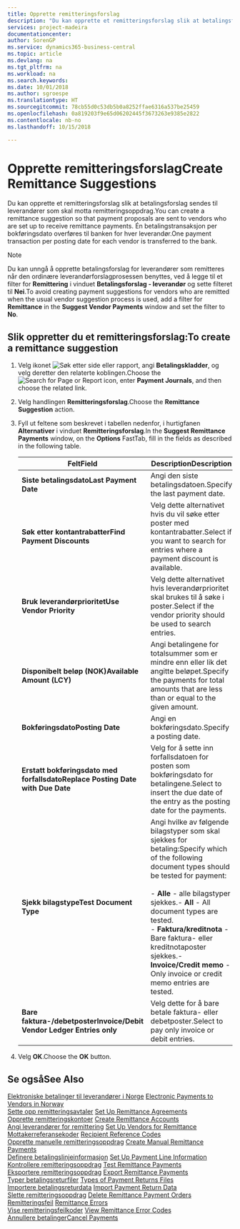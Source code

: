 ```yaml
---
title: Opprette remitteringsforslag
description: "Du kan opprette et remitteringsforslag slik at betalingsforslag sendes til leverandører som skal motta remitteringsoppdrag."
services: project-madeira
documentationcenter: 
author: SorenGP
ms.service: dynamics365-business-central
ms.topic: article
ms.devlang: na
ms.tgt_pltfrm: na
ms.workload: na
ms.search.keywords: 
ms.date: 10/01/2018
ms.author: sgroespe
ms.translationtype: HT
ms.sourcegitcommit: 78cb55d0c53db5b0a8252ffae6316a537be25459
ms.openlocfilehash: 0a819203f9e65d06202445f3673263e9385e2822
ms.contentlocale: nb-no
ms.lasthandoff: 10/15/2018

---
```

# <a name="create-remittance-suggestions"></a><span data-ttu-id="31232-103">Opprette remitteringsforslag</span><span class="sxs-lookup"><span data-stu-id="31232-103">Create Remittance Suggestions</span></span>
<span data-ttu-id="31232-104">Du kan opprette et remitteringsforslag slik at betalingsforslag sendes til leverandører som skal motta remitteringsoppdrag.</span><span class="sxs-lookup"><span data-stu-id="31232-104">You can create a remittance suggestion so that payment proposals are sent to vendors who are set up to receive remittance payments.</span></span> <span data-ttu-id="31232-105">Én betalingstransaksjon per bokføringsdato overføres til banken for hver leverandør.</span><span class="sxs-lookup"><span data-stu-id="31232-105">One payment transaction per posting date for each vendor is transferred to the bank.</span></span>  

> [!NOTE]  
>  <span data-ttu-id="31232-106">Du kan unngå å opprette betalingsforslag for leverandører som remitteres når den ordinære leverandørforslagprosessen benyttes, ved å legge til et filter for **Remittering** i vinduet **Betalingsforslag - leverandør** og sette filteret til **Nei**.</span><span class="sxs-lookup"><span data-stu-id="31232-106">To avoid creating payment suggestions for vendors who are remitted when the usual vendor suggestion process is used, add a filter for **Remittance** in the **Suggest Vendor Payments** window and set the filter to **No**.</span></span>  

## <a name="to-create-a-remittance-suggestion"></a><span data-ttu-id="31232-107">Slik oppretter du et remitteringsforslag:</span><span class="sxs-lookup"><span data-stu-id="31232-107">To create a remittance suggestion</span></span>  

1.  <span data-ttu-id="31232-108">Velg ikonet ![Søk etter side eller rapport](../../media/ui-search/search_small.png "Søk etter side eller rapport"), angi **Betalingskladder**, og velg deretter den relaterte koblingen.</span><span class="sxs-lookup"><span data-stu-id="31232-108">Choose the ![Search for Page or Report](../../media/ui-search/search_small.png "Search for Page or Report icon") icon, enter **Payment Journals**, and then choose the related link.</span></span>  
2.  <span data-ttu-id="31232-109">Velg handlingen **Remitteringsforslag**.</span><span class="sxs-lookup"><span data-stu-id="31232-109">Choose the **Remittance Suggestion** action.</span></span>  
3.  <span data-ttu-id="31232-110">Fyll ut feltene som beskrevet i tabellen nedenfor, i hurtigfanen **Alternativer** i vinduet **Remitteringsforslag**.</span><span class="sxs-lookup"><span data-stu-id="31232-110">In the **Suggest Remittance Payments** window, on the **Options** FastTab, fill in the fields as described in the following table.</span></span>  

    |<span data-ttu-id="31232-111">Felt</span><span class="sxs-lookup"><span data-stu-id="31232-111">Field</span></span>|<span data-ttu-id="31232-112">Description</span><span class="sxs-lookup"><span data-stu-id="31232-112">Description</span></span>|  
    |---------------------------------|---------------------------------------|  
    |<span data-ttu-id="31232-113">**Siste betalingsdato**</span><span class="sxs-lookup"><span data-stu-id="31232-113">**Last Payment Date**</span></span>|<span data-ttu-id="31232-114">Angi den siste betalingsdatoen.</span><span class="sxs-lookup"><span data-stu-id="31232-114">Specify the last payment date.</span></span>|  
    |<span data-ttu-id="31232-115">**Søk etter kontantrabatter**</span><span class="sxs-lookup"><span data-stu-id="31232-115">**Find Payment Discounts**</span></span>|<span data-ttu-id="31232-116">Velg dette alternativet hvis du vil søke etter poster med kontantrabatter.</span><span class="sxs-lookup"><span data-stu-id="31232-116">Select if you want to search for entries where a payment discount is available.</span></span>|  
    |<span data-ttu-id="31232-117">**Bruk leverandørprioritet**</span><span class="sxs-lookup"><span data-stu-id="31232-117">**Use Vendor Priority**</span></span>|<span data-ttu-id="31232-118">Velg dette alternativet hvis leverandørprioritet skal brukes til å søke i poster.</span><span class="sxs-lookup"><span data-stu-id="31232-118">Select if the vendor priority should be used to search entries.</span></span>|  
    |<span data-ttu-id="31232-119">**Disponibelt beløp (NOK)**</span><span class="sxs-lookup"><span data-stu-id="31232-119">**Available Amount (LCY)**</span></span>|<span data-ttu-id="31232-120">Angi betalingene for totalsummer som er mindre enn eller lik det angitte beløpet.</span><span class="sxs-lookup"><span data-stu-id="31232-120">Specify the payments for total amounts that are less than or equal to the given amount.</span></span>|  
    |<span data-ttu-id="31232-121">**Bokføringsdato**</span><span class="sxs-lookup"><span data-stu-id="31232-121">**Posting Date**</span></span>|<span data-ttu-id="31232-122">Angi en bokføringsdato.</span><span class="sxs-lookup"><span data-stu-id="31232-122">Specify a posting date.</span></span>|  
    |<span data-ttu-id="31232-123">**Erstatt bokføringsdato med forfallsdato**</span><span class="sxs-lookup"><span data-stu-id="31232-123">**Replace Posting Date with Due Date**</span></span>|<span data-ttu-id="31232-124">Velg for å sette inn forfallsdatoen for posten som bokføringsdato for betalingene.</span><span class="sxs-lookup"><span data-stu-id="31232-124">Select to insert the due date of the entry as the posting date for the payments.</span></span>|  
    |<span data-ttu-id="31232-125">**Sjekk bilagstype**</span><span class="sxs-lookup"><span data-stu-id="31232-125">**Test Document Type**</span></span>|<span data-ttu-id="31232-126">Angi hvilke av følgende bilagstyper som skal sjekkes for betaling:</span><span class="sxs-lookup"><span data-stu-id="31232-126">Specify which of the following document types should be tested for payment:</span></span><br /><br /> <span data-ttu-id="31232-127">-   **Alle** - alle bilagstyper sjekkes.</span><span class="sxs-lookup"><span data-stu-id="31232-127">-   **All** - All document types are tested.</span></span><br /><span data-ttu-id="31232-128">-   **Faktura/kreditnota** - Bare faktura- eller kreditnotaposter sjekkes.</span><span class="sxs-lookup"><span data-stu-id="31232-128">-   **Invoice/Credit memo** - Only invoice or credit memo entries are tested.</span></span>|  
    |<span data-ttu-id="31232-129">**Bare faktura-/debetposter**</span><span class="sxs-lookup"><span data-stu-id="31232-129">**Invoice/Debit Vendor Ledger Entries only**</span></span>|<span data-ttu-id="31232-130">Velg dette for å bare betale faktura- eller debetposter.</span><span class="sxs-lookup"><span data-stu-id="31232-130">Select to pay only invoice or debit entries.</span></span>|  

4.  <span data-ttu-id="31232-131">Velg **OK**.</span><span class="sxs-lookup"><span data-stu-id="31232-131">Choose the **OK** button.</span></span>  

## <a name="see-also"></a><span data-ttu-id="31232-132">Se også</span><span class="sxs-lookup"><span data-stu-id="31232-132">See Also</span></span>  
 <span data-ttu-id="31232-133">[Elektroniske betalinger til leverandører i Norge](electronic-payments-to-vendors-in-norway.md) </span><span class="sxs-lookup"><span data-stu-id="31232-133">[Electronic Payments to Vendors in Norway](electronic-payments-to-vendors-in-norway.md) </span></span>  
 <span data-ttu-id="31232-134">[Sette opp remitteringsavtaler](how-to-set-up-remittance-agreements.md) </span><span class="sxs-lookup"><span data-stu-id="31232-134">[Set Up Remittance Agreements](how-to-set-up-remittance-agreements.md) </span></span>  
 <span data-ttu-id="31232-135">[Opprette remitteringskontoer](how-to-create-remittance-accounts.md) </span><span class="sxs-lookup"><span data-stu-id="31232-135">[Create Remittance Accounts](how-to-create-remittance-accounts.md) </span></span>  
 <span data-ttu-id="31232-136">[Angi leverandører for remittering](how-to-set-up-vendors-for-remittance.md) </span><span class="sxs-lookup"><span data-stu-id="31232-136">[Set Up Vendors for Remittance](how-to-set-up-vendors-for-remittance.md) </span></span>  
 <span data-ttu-id="31232-137">[Mottakerreferansekoder](recipient-reference-codes.md) </span><span class="sxs-lookup"><span data-stu-id="31232-137">[Recipient Reference Codes](recipient-reference-codes.md) </span></span>  
 <span data-ttu-id="31232-138">[Opprette manuelle remitteringsoppdrag](how-to-create-manual-remittance-payments.md) </span><span class="sxs-lookup"><span data-stu-id="31232-138">[Create Manual Remittance Payments](how-to-create-manual-remittance-payments.md) </span></span>  
 <span data-ttu-id="31232-139">[Definere betalingslinjeinformasjon](how-to-set-up-payment-line-information.md) </span><span class="sxs-lookup"><span data-stu-id="31232-139">[Set Up Payment Line Information](how-to-set-up-payment-line-information.md) </span></span>  
 <span data-ttu-id="31232-140">[Kontrollere remitteringsoppdrag](how-to-test-remittance-payments.md) </span><span class="sxs-lookup"><span data-stu-id="31232-140">[Test Remittance Payments](how-to-test-remittance-payments.md) </span></span>  
 <span data-ttu-id="31232-141">[Eksportere remitteringsoppdrag](how-to-export-remittance-payments.md) </span><span class="sxs-lookup"><span data-stu-id="31232-141">[Export Remittance Payments](how-to-export-remittance-payments.md) </span></span>  
 <span data-ttu-id="31232-142">[Typer betalingsreturfiler](types-of-payment-returns-files.md) </span><span class="sxs-lookup"><span data-stu-id="31232-142">[Types of Payment Returns Files](types-of-payment-returns-files.md) </span></span>  
 <span data-ttu-id="31232-143">[Importere betalingsreturdata](how-to-import-payment-return-data.md) </span><span class="sxs-lookup"><span data-stu-id="31232-143">[Import Payment Return Data](how-to-import-payment-return-data.md) </span></span>  
 <span data-ttu-id="31232-144">[Slette remitteringsoppdrag](how-to-delete-remittance-payment-orders.md) </span><span class="sxs-lookup"><span data-stu-id="31232-144">[Delete Remittance Payment Orders](how-to-delete-remittance-payment-orders.md) </span></span>  
 <span data-ttu-id="31232-145">[Remitteringsfeil](remittance-errors.md) </span><span class="sxs-lookup"><span data-stu-id="31232-145">[Remittance Errors](remittance-errors.md) </span></span>  
 <span data-ttu-id="31232-146">[Vise remitteringsfeilkoder](how-to-view-remittance-error-codes.md) </span><span class="sxs-lookup"><span data-stu-id="31232-146">[View Remittance Error Codes](how-to-view-remittance-error-codes.md) </span></span>  
 [<span data-ttu-id="31232-147">Annullere betalinger</span><span class="sxs-lookup"><span data-stu-id="31232-147">Cancel Payments</span></span>](how-to-cancel-payments.md)

